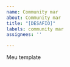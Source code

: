 ```yaml
---
name: Community mar
about: Community mar
title: "[DESAFIO]"
labels: community mar
assignees: ''

---
```


Meu template

